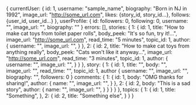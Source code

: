 {
  currentUser: {
    id: 1,
    username: "sample_name",
    biography: "Born in NJ in 1992",
    image_url: "http://some_url.com",
    likes: {story_id, story_id...},
    <!-- who this user follows -->
    follows: {user_id, user_id...}
  },
  userProfile: {
    id:
    followers: 0,
    following: 0,
    username: "",
    image_url: "",
    biography: ""
  }
  errors: [],
  stories: {
    1: {
      id: 1,
      title: "How to make cat toys from toilet paper rolls",
      body_peek: "It's so fun, try it!...",
      image_url: "http://some_url.com",
      read_time: "5 minutes",
      topic_id: 1,
      author: {
        username: "",
        image_url: "",
      }
    },
    2: {
      id: 2,
      title: "How to make cat toys from anything really",
      body_peek: "Cats won't like it anyway...",
      image_url: "http://some_url.com",
      read_time: "3 minutes",
      topic_id: 1,
      author: {
        username: "",
        image_url: "",
      }
    }
  },
  story: {
    1: {
      id: 1,
      title: "",
      body: "",
      image_url: "",
      read_time: "",
      topic_id: 1,
      author {
        username: "",
        image_url: "",
        biography: "",
        followers: 0
      }
      comments: {
        1: {
          id: 1,
          body: "OMG thanks for sharing!",
          author: {
            name: "",
            image_url: "",
          }
        },
        2: {
          id: 2,
          body: "This is a sad story",
          author: {
            name: "",
            image_url: "",
          }
        }
      }
    }
  },
  topics: {
    1: {
      id: 1,
      title: "Something",
    },
    2: {
      id: 2,
      title: "Something else",
    }
  }
}
